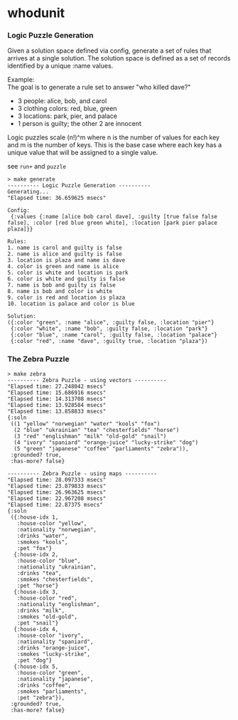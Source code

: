 # whodunit

### Logic Puzzle Generation
Given a solution space defined via config, generate a set of rules that arrives at a single solution.
The solution space is defined as a set of records identified by a unique :name values.

Example:<br>
The goal is to generate a rule set to answer "who killed dave?"
* 3 people: alice, bob, and carol
* 3 clothing colors: red, blue, green
* 3 locations: park, pier, and palace
* 1 person is guilty; the other 2 are innocent



Logic puzzles scale (n!)^m where n is the number of values for each key and m is the number of keys. This is the base
case where each key has a unique value that will be assigned to a single value.

see `run+` and `puzzle`

```plaintext
> make generate
---------- Logic Puzzle Generation ----------
Generating...
"Elapsed time: 36.659625 msecs"

Config:
 {:values {:name [alice bob carol dave], :guilty [true false false false], :color [red blue green white], :location [park pier palace plaza]}}

Rules:
1. name is carol and guilty is false
2. name is alice and guilty is false
3. location is plaza and name is dave
4. color is green and name is alice
5. color is white and location is park
6. color is white and guilty is false
7. name is bob and guilty is false
8. name is bob and color is white
9. color is red and location is plaza
10. location is palace and color is blue

Solution:
({:color "green", :name "alice", :guilty false, :location "pier"}
 {:color "white", :name "bob", :guilty false, :location "park"}
 {:color "blue", :name "carol", :guilty false, :location "palace"}
 {:color "red", :name "dave", :guilty true, :location "plaza"})
```

### The Zebra Puzzle
```plaintext
> make zebra
---------- Zebra Puzzle - using vectors ----------
"Elapsed time: 27.248042 msecs"
"Elapsed time: 15.686916 msecs"
"Elapsed time: 14.313708 msecs"
"Elapsed time: 13.928584 msecs"
"Elapsed time: 13.858833 msecs"
{:soln
 ((1 "yellow" "norwegian" "water" "kools" "fox")
  (2 "blue" "ukrainian" "tea" "chesterfields" "horse")
  (3 "red" "englishman" "milk" "old-gold" "snail")
  (4 "ivory" "spaniard" "orange-juice" "lucky-strike" "dog")
  (5 "green" "japanese" "coffee" "parliaments" "zebra")),
 :grounded? true,
 :has-more? false}

---------- Zebra Puzzle - using maps ----------
"Elapsed time: 28.097333 msecs"
"Elapsed time: 23.879833 msecs"
"Elapsed time: 26.963625 msecs"
"Elapsed time: 22.967208 msecs"
"Elapsed time: 22.87375 msecs"
{:soln
 ({:house-idx 1,
   :house-color "yellow",
   :nationality "norwegian",
   :drinks "water",
   :smokes "kools",
   :pet "fox"}
  {:house-idx 2,
   :house-color "blue",
   :nationality "ukrainian",
   :drinks "tea",
   :smokes "chesterfields",
   :pet "horse"}
  {:house-idx 3,
   :house-color "red",
   :nationality "englishman",
   :drinks "milk",
   :smokes "old-gold",
   :pet "snail"}
  {:house-idx 4,
   :house-color "ivory",
   :nationality "spaniard",
   :drinks "orange-juice",
   :smokes "lucky-strike",
   :pet "dog"}
  {:house-idx 5,
   :house-color "green",
   :nationality "japanese",
   :drinks "coffee",
   :smokes "parliaments",
   :pet "zebra"}),
 :grounded? true,
 :has-more? false}
```
